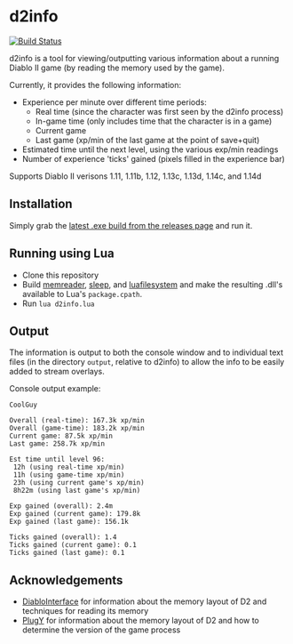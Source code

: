 # d2info

[![Build Status](https://travis-ci.org/squeek502/d2info.svg?branch=master)](https://travis-ci.org/squeek502/d2info)

d2info is a tool for viewing/outputting various information about a running Diablo II game (by reading the memory used by the game).

Currently, it provides the following information:

- Experience per minute over different time periods:
  - Real time (since the character was first seen by the d2info process)
  - In-game time (only includes time that the character is in a game)
  - Current game
  - Last game (xp/min of the last game at the point of save+quit)
- Estimated time until the next level, using the various exp/min readings
- Number of experience 'ticks' gained (pixels filled in the experience bar)

Supports Diablo II verisons 1.11, 1.11b, 1.12, 1.13c, 1.13d, 1.14c, and 1.14d

## Installation

Simply grab the [latest .exe build from the releases page](https://github.com/squeek502/d2info/releases/latest) and run it.

## Running using Lua

- Clone this repository
- Build [memreader](https://github.com/squeek502/memreader), [sleep](https://github.com/squeek502/sleep), and [luafilesystem](https://github.com/keplerproject/luafilesystem) and make the resulting .dll's available to Lua's `package.cpath`.
- Run `lua d2info.lua`

## Output

The information is output to both the console window and to individual text files (in the directory `output`, relative to d2info) to allow the info to be easily added to stream overlays.

Console output example:
```
CoolGuy

Overall (real-time): 167.3k xp/min
Overall (game-time): 183.2k xp/min
Current game: 87.5k xp/min
Last game: 258.7k xp/min

Est time until level 96:
 12h (using real-time xp/min)
 11h (using game-time xp/min)
 23h (using current game's xp/min)
 8h22m (using last game's xp/min)

Exp gained (overall): 2.4m
Exp gained (current game): 179.8k
Exp gained (last game): 156.1k

Ticks gained (overall): 1.4
Ticks gained (current game): 0.1
Ticks gained (last game): 0.1
```

## Acknowledgements

- [DiabloInterface](https://github.com/Zutatensuppe/DiabloInterface) for information about the memory layout of D2 and techniques for reading its memory
- [PlugY](http://plugy.free.fr/en/index.html) for information about the memory layout of D2 and how to determine the version of the game process
